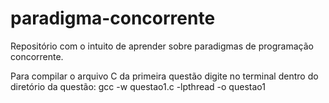 # paradigma-concorrente
Repositório com o intuito de aprender sobre paradigmas de programação concorrente.

Para compilar o arquivo C da primeira questão digite no terminal dentro do diretório da questão: gcc -w questao1.c -lpthread -o questao1